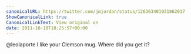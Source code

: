 ```yaml
---
canonicalURL: https://twitter.com/jmjordan/status/126363401931862017
ShowCanonicalLink: true
CanonicalLinkText: View original on
date: 2011-10-18T18:25:57+00:00
---
```

@leolaporte I like your Clemson mug. Where did you get it?
